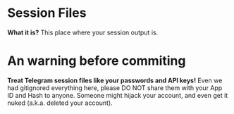 # Session Files

**What it is?** This place where your session output is.

# An warning before commiting

**Treat Telegram session files like your passwords and API keys!** Even we had gitignored everything here,
please DO NOT share them with your App ID and Hash to anyone. Someone might hijack your account,
and even get it nuked (a.k.a. deleted your account).